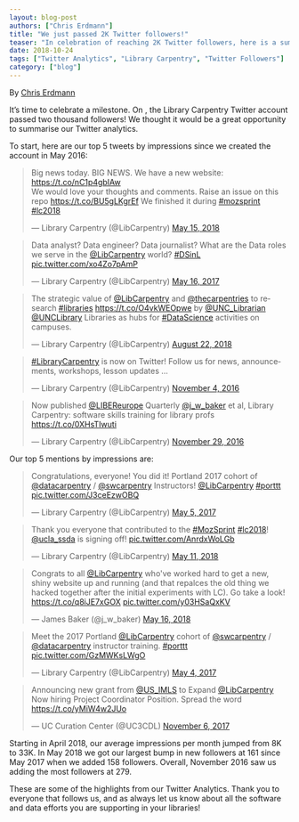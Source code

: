 ```yaml
---
layout: blog-post
authors: ["Chris Erdmann"]
title: "We just passed 2K Twitter followers!"
teaser: "In celebration of reaching 2K Twitter followers, here is a summary of our Twitter Analytics"
date: 2018-10-24
tags: ["Twitter Analytics", "Library Carpentry", "Twitter Followers"]
category: ["blog"]
---
```


By [Chris Erdmann](https://twitter.com/libcce)

It’s time to celebrate a milestone. On <DATE>, the Library Carpentry Twitter account passed two thousand followers! We thought it would be a great opportunity to summarise our Twitter analytics.  

To start, here are our top 5 tweets by impressions since we created the account in May 2016:


<blockquote class="twitter-tweet" data-cards="hidden" data-lang="en"><p lang="en" dir="ltr">Big news today. BIG NEWS. We have a new website: <a href="https://t.co/nC1p4gbIAw">https://t.co/nC1p4gbIAw</a><br>We would love your thoughts and comments. Raise an issue on this repo <a href="https://t.co/BU5gLKgrEf">https://t.co/BU5gLKgrEf</a> We finished it during <a href="https://twitter.com/hashtag/mozsprint?src=hash&amp;ref_src=twsrc%5Etfw">#mozsprint</a> <a href="https://twitter.com/hashtag/lc2018?src=hash&amp;ref_src=twsrc%5Etfw">#lc2018</a></p>&mdash; Library Carpentry (@LibCarpentry) <a href="https://twitter.com/LibCarpentry/status/996533501586563073?ref_src=twsrc%5Etfw">May 15, 2018</a></blockquote> <script async src="https://platform.twitter.com/widgets.js" charset="utf-8"></script> 


<blockquote class="twitter-tweet" data-cards="hidden" data-lang="en"><p lang="en" dir="ltr">Data analyst? Data engineer? Data journalist? What are the Data roles we serve in the <a href="https://twitter.com/LibCarpentry?ref_src=twsrc%5Etfw">@LibCarpentry</a> world? <a href="https://twitter.com/hashtag/DSinL?src=hash&amp;ref_src=twsrc%5Etfw">#DSinL</a> <a href="https://t.co/xo4Zo7pAmP">pic.twitter.com/xo4Zo7pAmP</a></p>&mdash; Library Carpentry (@LibCarpentry) <a href="https://twitter.com/LibCarpentry/status/864478849396027392?ref_src=twsrc%5Etfw">May 16, 2017</a></blockquote> <script async src="https://platform.twitter.com/widgets.js" charset="utf-8"></script> 


<blockquote class="twitter-tweet" data-lang="en"><p lang="en" dir="ltr">The strategic value of <a href="https://twitter.com/LibCarpentry?ref_src=twsrc%5Etfw">@LibCarpentry</a> and <a href="https://twitter.com/thecarpentries?ref_src=twsrc%5Etfw">@thecarpentries</a> to research <a href="https://twitter.com/hashtag/libraries?src=hash&amp;ref_src=twsrc%5Etfw">#libraries</a> <a href="https://t.co/O4vkWEOpwe">https://t.co/O4vkWEOpwe</a> by <a href="https://twitter.com/UNC_Librarian?ref_src=twsrc%5Etfw">@UNC_Librarian</a> <a href="https://twitter.com/UNCLibrary?ref_src=twsrc%5Etfw">@UNCLibrary</a> Libraries as hubs for <a href="https://twitter.com/hashtag/DataScience?src=hash&amp;ref_src=twsrc%5Etfw">#DataScience</a> activities on campuses.</p>&mdash; Library Carpentry (@LibCarpentry) <a href="https://twitter.com/LibCarpentry/status/1032287757610172421?ref_src=twsrc%5Etfw">August 22, 2018</a></blockquote> <script async src="https://platform.twitter.com/widgets.js" charset="utf-8"></script> 


<blockquote class="twitter-tweet" data-lang="en"><p lang="en" dir="ltr"><a href="https://twitter.com/hashtag/LibraryCarpentry?src=hash&amp;ref_src=twsrc%5Etfw">#LibraryCarpentry</a> is now on Twitter! Follow us for news, announcements, workshops, lesson updates ...</p>&mdash; Library Carpentry (@LibCarpentry) <a href="https://twitter.com/LibCarpentry/status/794422514457853952?ref_src=twsrc%5Etfw">November 4, 2016</a></blockquote> <script async src="https://platform.twitter.com/widgets.js" charset="utf-8"></script> 


<blockquote class="twitter-tweet" data-cards="hidden" data-lang="en"><p lang="en" dir="ltr">Now published <a href="https://twitter.com/LIBEReurope?ref_src=twsrc%5Etfw">@LIBEReurope</a> Quarterly <a href="https://twitter.com/j_w_baker?ref_src=twsrc%5Etfw">@j_w_baker</a> et al, Library Carpentry: software skills training for library profs <a href="https://t.co/0XHsTIwuti">https://t.co/0XHsTIwuti</a></p>&mdash; Library Carpentry (@LibCarpentry) <a href="https://twitter.com/LibCarpentry/status/803533522417963008?ref_src=twsrc%5Etfw">November 29, 2016</a></blockquote> <script async src="https://platform.twitter.com/widgets.js" charset="utf-8"></script> 


Our top 5 mentions by impressions are:


<blockquote class="twitter-tweet" data-cards="hidden" data-lang="en"><p lang="en" dir="ltr">Congratulations, everyone! You did it! Portland 2017 cohort of <a href="https://twitter.com/datacarpentry?ref_src=twsrc%5Etfw">@datacarpentry</a> / <a href="https://twitter.com/swcarpentry?ref_src=twsrc%5Etfw">@swcarpentry</a> Instructors! <a href="https://twitter.com/LibCarpentry?ref_src=twsrc%5Etfw">@LibCarpentry</a> <a href="https://twitter.com/hashtag/porttt?src=hash&amp;ref_src=twsrc%5Etfw">#porttt</a> <a href="https://t.co/J3ceEzwOBQ">pic.twitter.com/J3ceEzwOBQ</a></p>&mdash; Library Carpentry (@LibCarpentry) <a href="https://twitter.com/LibCarpentry/status/860632228266598400?ref_src=twsrc%5Etfw">May 5, 2017</a></blockquote> <script async src="https://platform.twitter.com/widgets.js" charset="utf-8"></script> 


<blockquote class="twitter-tweet" data-cards="hidden" data-lang="en"><p lang="en" dir="ltr">Thank you everyone that contributed to the <a href="https://twitter.com/hashtag/MozSprint?src=hash&amp;ref_src=twsrc%5Etfw">#MozSprint</a> <a href="https://twitter.com/hashtag/lc2018?src=hash&amp;ref_src=twsrc%5Etfw">#lc2018</a>! <a href="https://twitter.com/ucla_ssda?ref_src=twsrc%5Etfw">@ucla_ssda</a> is signing off! <a href="https://t.co/AnrdxWoLGb">pic.twitter.com/AnrdxWoLGb</a></p>&mdash; Library Carpentry (@LibCarpentry) <a href="https://twitter.com/LibCarpentry/status/995075133185314816?ref_src=twsrc%5Etfw">May 11, 2018</a></blockquote> <script async src="https://platform.twitter.com/widgets.js" charset="utf-8"></script> 


<blockquote class="twitter-tweet" data-cards="hidden" data-lang="en"><p lang="en" dir="ltr">Congrats to all <a href="https://twitter.com/LibCarpentry?ref_src=twsrc%5Etfw">@LibCarpentry</a> who&#39;ve worked hard to get a new, shiny website up and running (and that repalces the old thing we hacked together after the initial experiments with LC). Go take a look! <a href="https://t.co/q8iJE7xGOX">https://t.co/q8iJE7xGOX</a> <a href="https://t.co/y03HSaQxKV">pic.twitter.com/y03HSaQxKV</a></p>&mdash; James Baker (@j_w_baker) <a href="https://twitter.com/j_w_baker/status/996660515932921856?ref_src=twsrc%5Etfw">May 16, 2018</a></blockquote> <script async src="https://platform.twitter.com/widgets.js" charset="utf-8"></script> 


<blockquote class="twitter-tweet" data-cards="hidden" data-lang="en"><p lang="en" dir="ltr">Meet the 2017 Portland <a href="https://twitter.com/LibCarpentry?ref_src=twsrc%5Etfw">@LibCarpentry</a> cohort of <a href="https://twitter.com/swcarpentry?ref_src=twsrc%5Etfw">@swcarpentry</a> / <a href="https://twitter.com/datacarpentry?ref_src=twsrc%5Etfw">@datacarpentry</a> instructor training. <a href="https://twitter.com/hashtag/porttt?src=hash&amp;ref_src=twsrc%5Etfw">#porttt</a> <a href="https://t.co/GzMWKsLWgO">pic.twitter.com/GzMWKsLWgO</a></p>&mdash; Library Carpentry (@LibCarpentry) <a href="https://twitter.com/LibCarpentry/status/860175338638200832?ref_src=twsrc%5Etfw">May 4, 2017</a></blockquote> <script async src="https://platform.twitter.com/widgets.js" charset="utf-8"></script> 


<blockquote class="twitter-tweet" data-lang="en"><p lang="en" dir="ltr">Announcing new grant from <a href="https://twitter.com/US_IMLS?ref_src=twsrc%5Etfw">@US_IMLS</a> to Expand <a href="https://twitter.com/LibCarpentry?ref_src=twsrc%5Etfw">@LibCarpentry</a> Now hiring Project Coordinator Position. Spread the word <a href="https://t.co/yMiW4w2JUo">https://t.co/yMiW4w2JUo</a></p>&mdash; UC Curation Center (@UC3CDL) <a href="https://twitter.com/UC3CDL/status/927579394217873408?ref_src=twsrc%5Etfw">November 6, 2017</a></blockquote> <script async src="https://platform.twitter.com/widgets.js" charset="utf-8"></script> 


Starting in April 2018, our average impressions per month jumped from 8K to 33K. In May 2018 we got our largest bump in new followers at 161 since May 2017 when we added 158 followers. Overall, November 2016 saw us adding the most followers at 279.  

These are some of the highlights from our Twitter Analytics. Thank you to everyone that follows us, and as always let us know about all the software and data efforts you are supporting in your libraries!  
